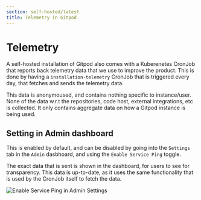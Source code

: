 ```yaml
---
section: self-hosted/latest
title: Telemetry in Gitpod
---
```


<script context="module">
  export const prerender = true;
</script>

# Telemetry

A self-hosted installation of Gitpod also comes with a Kuberenetes CronJob that reports back telemetry data
that we use to improve the product. This is done by having a `installation-telemetry` CronJob
that is triggered every day, that fetches and sends the telemetry data.

This data is anonymoused, and contains nothing specific to instance/user. None of the data w.r.t
the repositories, code host, external integrations, etc is collected.
It only contains aggregate data on how a Gitpod instance is being used.

## Setting in Admin dashboard

This is enabled by default, and can be disabled by going into the `Settings` tab in the `Admin` dasbhoard,
and using the `Enable Service Ping` toggle.

The exact data that is sent is shown in the dashboard, for users to see for transparency.
This data is up-to-date, as it uses the same functionality that is used by the CronJob itself to fetch the data.

![Enable Service Ping in Admin Settings](../../../static/images/docs/self-hosted/telemetry-setting.png)
